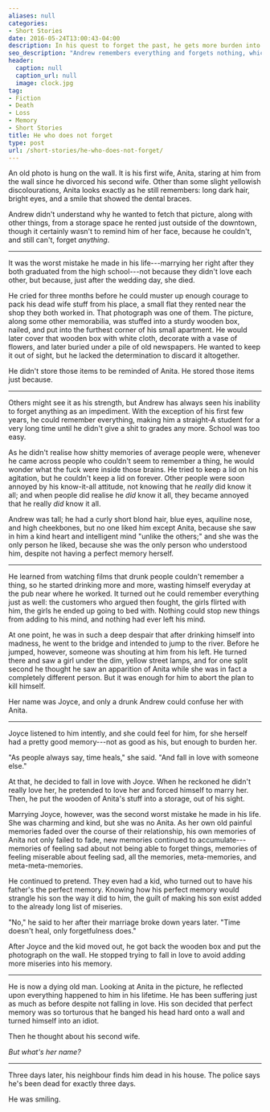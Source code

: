 ```yaml
---
aliases: null
categories:
- Short Stories
date: 2016-05-24T13:00:43-04:00
description: In his quest to forget the past, he gets more burden into his mind
seo_description: "Andrew remembers everything and forgets nothing, which tortures him for his entire life, right up to his last second."
header:
  caption: null
  caption_url: null
  image: clock.jpg
tag:
- Fiction
- Death
- Loss
- Memory
- Short Stories
title: He who does not forget
type: post
url: /short-stories/he-who-does-not-forget/
---
```


An old photo is hung on the wall. It is his first wife, Anita, staring at him from the wall since he divorced his second wife. Other than some slight yellowish discolourations, Anita looks exactly as he still remembers: long dark hair, bright eyes, and a smile that showed the dental braces.

Andrew didn't understand why he wanted to fetch that picture, along with other things, from a storage space he rented just outside of the downtown, though it certainly wasn't to remind him of her face, because he couldn't, and still can't, forget *anything*.

***

It was the worst mistake he made in his life---marrying her right after they both graduated from the high school---not because they didn't love each other, but because, just after the wedding day, she died.

He cried for three months before he could muster up enough courage to pack his dead wife stuff from his place, a small flat they rented near the shop they both worked in. That photograph was one of them. The picture, along some other memorabilia, was stuffed into a sturdy wooden box, nailed, and put into the furthest corner of his small apartment. He would later cover that wooden box with white cloth, decorate with a vase of flowers, and later buried under a pile of old newspapers. He wanted to keep it out of sight, but he lacked the determination to discard it altogether.

He didn't store those items to be reminded of Anita. He stored those items just because.

***

Others might see it as his strength, but Andrew has always seen his inability to forget anything as an impediment. With the exception of his first few years, he could remember everything, making him a straight-A student for a very long time until he didn't give a shit to grades any more. School was too easy.

As he didn't realise how shitty memories of average people were, whenever he came across people who couldn't seem to remember a thing, he would wonder what the fuck were inside those brains. He tried to keep a lid on his agitation, but he couldn't keep a lid on forever. Other people were soon annoyed by his know-it-all attitude, not knowing that he *really* did know it all; and when people did realise he *did* know it all, they became annoyed that he really *did* know it all.

Andrew was tall; he had a curly short blond hair, blue eyes, aquiline nose, and high cheekbones, but no one liked him except Anita, because she saw in him a kind heart and intelligent mind "unlike the others;" and she was the only person he liked, because she was the only person who understood him, despite not having a perfect memory herself.

***

He learned from watching films that drunk people couldn't remember a thing, so he started drinking more and more, wasting himself everyday at the pub near where he worked. It turned out he could remember everything just as well: the customers who argued then fought, the girls flirted with him, the girls he ended up going to bed with. Nothing could stop new things from adding to his mind, and nothing had ever left his mind.

At one point, he was in such a deep despair that after drinking himself into madness, he went to the bridge and intended to jump to the river. Before he jumped, however, someone was shouting at him from his left. He turned there and saw a girl under the dim, yellow street lamps, and for one split second he thought he saw an apparition of Anita while she was in fact a completely different person. But it was enough for him to abort the plan to kill himself.

Her name was Joyce, and only a drunk Andrew could confuse her with Anita.

***

Joyce listened to him intently, and she could feel for him, for she herself had a pretty good memory---not as good as his, but enough to burden her.

"As people always say, time heals," she said. "And fall in love with someone else."

At that, he decided to fall in love with Joyce. When he reckoned he didn't really love her, he pretended to love her and forced himself to marry her. Then, he put the wooden of Anita's stuff into a storage, out of his sight.

Marrying Joyce, however, was the second worst mistake he made in his life. She was charming and kind, but she was no Anita. As her own old painful memories faded over the course of their relationship, his own memories of Anita not only failed to fade, new memories continued to accumulate---memories of feeling sad about not being able to forget things, memories of feeling miserable about feeling sad, all the memories, meta-memories, and meta-meta-memories.

He continued to pretend. They even had a kid, who turned out to have his father's the perfect memory. Knowing how his perfect memory would strangle his son the way it did to him, the guilt of making his son exist added to the already long list of miseries.

"No," he said to her after their marriage broke down years later. "Time doesn't heal, only forgetfulness does."

After Joyce and the kid moved out, he got back the wooden box and put the photograph on the wall. He stopped trying to fall in love to avoid adding more miseries into his memory.

***

He is now a dying old man. Looking at Anita in the picture, he reflected upon everything happened to him in his lifetime. He has been suffering just as much as before despite not falling in love. His son decided that perfect memory was so torturous that he banged his head hard onto a wall and turned himself into an idiot.

Then he thought about his second wife.

*But what's her name?*

***

Three days later, his neighbour finds him dead in his house. The police says he's been dead for exactly three days.

He was smiling.
